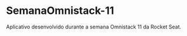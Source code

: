 <h1>SemanaOmnistack-11</h1>
<p>Aplicativo desenvolvido durante a semana Omnistack 11 da Rocket Seat.</p>
